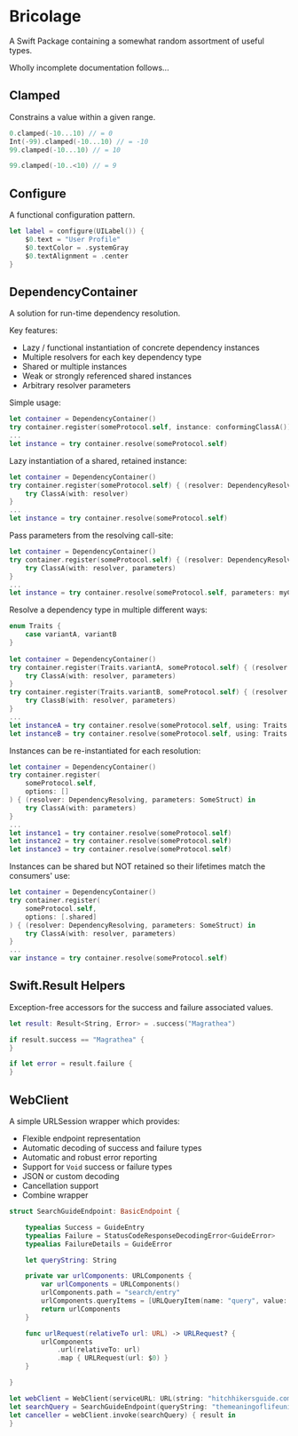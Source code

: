# Bricolage

A Swift Package containing a somewhat random assortment of useful types. 

Wholly incomplete documentation follows...

## Clamped
Constrains a value within a given range.

```swift
0.clamped(-10...10) // = 0
Int(-99).clamped(-10...10) // = -10
99.clamped(-10...10) // = 10

99.clamped(-10..<10) // = 9
```

## Configure
A functional configuration pattern.

```swift
let label = configure(UILabel()) {
    $0.text = "User Profile"
    $0.textColor = .systemGray
    $0.textAlignment = .center
}
```

## DependencyContainer
A solution for run-time dependency resolution.

Key features:
* Lazy / functional instantiation of concrete dependency instances
* Multiple resolvers for each key dependency type
* Shared or multiple instances
* Weak or strongly referenced shared instances
* Arbitrary resolver parameters

Simple usage:
```swift
let container = DependencyContainer()
try container.register(someProtocol.self, instance: conformingClassA())
...
let instance = try container.resolve(someProtocol.self)
```

Lazy instantiation of a shared, retained instance:
```swift
let container = DependencyContainer()
try container.register(someProtocol.self) { (resolver: DependencyResolving, parameters: Void) in
    try ClassA(with: resolver)
}
...
let instance = try container.resolve(someProtocol.self)
```

Pass parameters from the resolving call-site:
```swift
let container = DependencyContainer()
try container.register(someProtocol.self) { (resolver: DependencyResolving, parameters: MyConfig) in
    try ClassA(with: resolver, parameters)
}
...
let instance = try container.resolve(someProtocol.self, parameters: myConfig)
```

Resolve a dependency type in multiple different ways:
```swift
enum Traits {
    case variantA, variantB 
}
 
let container = DependencyContainer()
try container.register(Traits.variantA, someProtocol.self) { (resolver: DependencyResolving, parameters: SomeStruct) in
    try ClassA(with: resolver, parameters)
}
try container.register(Traits.variantB, someProtocol.self) { (resolver: DependencyResolving, parameters: SomeStruct) in
    try ClassB(with: resolver, parameters)
}
...
let instanceA = try container.resolve(someProtocol.self, using: Traits.variantA)
let instanceB = try container.resolve(someProtocol.self, using: Traits.variantB)
```

Instances can be re-instantiated for each resolution:
```swift
let container = DependencyContainer()
try container.register(
    someProtocol.self, 
    options: []
) { (resolver: DependencyResolving, parameters: SomeStruct) in
    try ClassA(with: parameters)
}
...
let instance1 = try container.resolve(someProtocol.self)
let instance2 = try container.resolve(someProtocol.self)
let instance3 = try container.resolve(someProtocol.self)
```

Instances can be shared but NOT retained so their lifetimes match the consumers' use:
```swift
let container = DependencyContainer()
try container.register(
    someProtocol.self, 
    options: [.shared]
) { (resolver: DependencyResolving, parameters: SomeStruct) in
    try ClassA(with: resolver, parameters)
}
...
var instance = try container.resolve(someProtocol.self)
```

## Swift.Result Helpers
Exception-free accessors for the success and failure associated values.

```swift
let result: Result<String, Error> = .success("Magrathea")

if result.success == "Magrathea" {
}

if let error = result.failure {
}
```

## WebClient
A simple URLSession wrapper which provides:
* Flexible endpoint representation
* Automatic decoding of success and failure types
* Automatic and robust error reporting
* Support for `Void` success or failure types
* JSON or custom decoding
* Cancellation support
* Combine wrapper

```swift
struct SearchGuideEndpoint: BasicEndpoint {

    typealias Success = GuideEntry
    typealias Failure = StatusCodeResponseDecodingError<GuideError>
    typealias FailureDetails = GuideError

    let queryString: String

    private var urlComponents: URLComponents {
        var urlComponents = URLComponents()
        urlComponents.path = "search/entry"
        urlComponents.queryItems = [URLQueryItem(name: "query", value: queryString)]
        return urlComponents
    }

    func urlRequest(relativeTo url: URL) -> URLRequest? {
        urlComponents
            .url(relativeTo: url)
            .map { URLRequest(url: $0) }
    }

}

let webClient = WebClient(serviceURL: URL(string: "hitchhikersguide.com/api")!)
let searchQuery = SearchGuideEndpoint(queryString: "themeaningoflifeuniverseandeverything")
let canceller = webClient.invoke(searchQuery) { result in 
}
```
